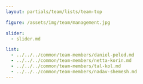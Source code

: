 ```yaml
---
layout: partials/team/lists/team-top

figure: /assets/img/team/management.jpg

slider:
  - slider.md

list:
  - ../../../common/team-members/daniel-peled.md
  - ../../../common/team-members/netta-korin.md
  - ../../../common/team-members/tal-kol.md
  - ../../../common/team-members/nadav-shemesh.md
---
```

